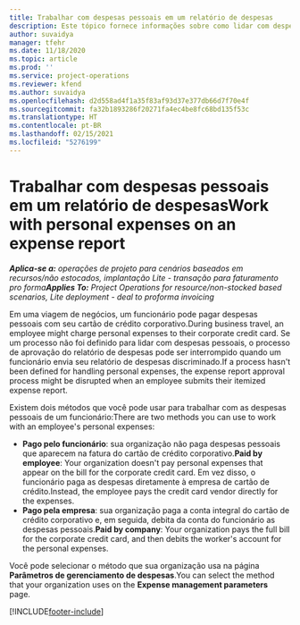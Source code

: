 ```yaml
---
title: Trabalhar com despesas pessoais em um relatório de despesas
description: Este tópico fornece informações sobre como lidar com despesas pessoais incorridas por funcionários durante viagens de negócios.
author: suvaidya
manager: tfehr
ms.date: 11/18/2020
ms.topic: article
ms.prod: ''
ms.service: project-operations
ms.reviewer: kfend
ms.author: suvaidya
ms.openlocfilehash: d2d558ad4f1a35f83af93d37e377db66d7f70e4f
ms.sourcegitcommit: fa32b1893286f20271fa4ec4be8fc68bd135f53c
ms.translationtype: HT
ms.contentlocale: pt-BR
ms.lasthandoff: 02/15/2021
ms.locfileid: "5276199"
---
```

# <a name="work-with-personal-expenses-on-an-expense-report"></a><span data-ttu-id="5a320-103">Trabalhar com despesas pessoais em um relatório de despesas</span><span class="sxs-lookup"><span data-stu-id="5a320-103">Work with personal expenses on an expense report</span></span>

<span data-ttu-id="5a320-104">_**Aplica-se a:** operações de projeto para cenários baseados em recursos/não estocados, implantação Lite - transação para faturamento pro forma_</span><span class="sxs-lookup"><span data-stu-id="5a320-104">_**Applies To:** Project Operations for resource/non-stocked based scenarios, Lite deployment - deal to proforma invoicing_</span></span>

<span data-ttu-id="5a320-105">Em uma viagem de negócios, um funcionário pode pagar despesas pessoais com seu cartão de crédito corporativo.</span><span class="sxs-lookup"><span data-stu-id="5a320-105">During business travel, an employee might charge personal expenses to their corporate credit card.</span></span> <span data-ttu-id="5a320-106">Se um processo não foi definido para lidar com despesas pessoais, o processo de aprovação do relatório de despesas pode ser interrompido quando um funcionário envia seu relatório de despesas discriminado.</span><span class="sxs-lookup"><span data-stu-id="5a320-106">If a process hasn't been defined for handling personal expenses, the expense report approval process might be disrupted when an employee submits their itemized expense report.</span></span>

<span data-ttu-id="5a320-107">Existem dois métodos que você pode usar para trabalhar com as despesas pessoais de um funcionário:</span><span class="sxs-lookup"><span data-stu-id="5a320-107">There are two methods you can use to work with an employee's personal expenses:</span></span>

  - <span data-ttu-id="5a320-108">**Pago pelo funcionário**: sua organização não paga despesas pessoais que aparecem na fatura do cartão de crédito corporativo.</span><span class="sxs-lookup"><span data-stu-id="5a320-108">**Paid by employee**: Your organization doesn't pay personal expenses that appear on the bill for the corporate credit card.</span></span> <span data-ttu-id="5a320-109">Em vez disso, o funcionário paga as despesas diretamente à empresa de cartão de crédito.</span><span class="sxs-lookup"><span data-stu-id="5a320-109">Instead, the employee pays the credit card vendor directly for the expenses.</span></span> 
  - <span data-ttu-id="5a320-110">**Pago pela empresa**: sua organização paga a conta integral do cartão de crédito corporativo e, em seguida, debita da conta do funcionário as despesas pessoais.</span><span class="sxs-lookup"><span data-stu-id="5a320-110">**Paid by company**: Your organization pays the full bill for the corporate credit card, and then debits the worker's account for the personal expenses.</span></span>

<span data-ttu-id="5a320-111">Você pode selecionar o método que sua organização usa na página **Parâmetros de gerenciamento de despesas**.</span><span class="sxs-lookup"><span data-stu-id="5a320-111">You can select the method that your organization uses on the **Expense management parameters** page.</span></span>


[!INCLUDE[footer-include](../includes/footer-banner.md)]